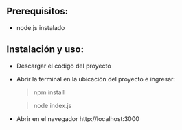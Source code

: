 ## Prerequisitos:
- node.js instalado

## Instalación y uso:
- Descargar el código del proyecto
- Abrir la terminal en la ubicación del proyecto e ingresar:
	>npm install
	
	>node index.js
- Abrir en el navegador http://localhost:3000
